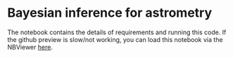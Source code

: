 # Bayesian inference for astrometry

The notebook contains the details of requirements and running this code. If the github preview is slow/not working, you can load this notebook via the NBViewer [here](https://nbviewer.jupyter.org/github/bersavosh/CygX-1_JMJ2021/blob/master/astrometry/Cyg_X1_astrometry.ipynb).
